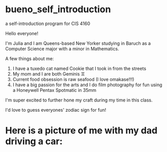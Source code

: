 # bueno_self_introduction
a self-introduction program for CIS 4160

Hello everyone!

I'm Julia and I am Queens-based New Yorker studying in Baruch as a Computer Science major with a minor in Mathematics. 

A few things about me:
1. I have a tuxedo cat named Cookie that I took in from the streets
2. My mom and I are both Geminis ♊️
3. Current food obsession is raw seafood (I love omakase!!!)
4. I have a big passion for the arts and I do film photography for fun using a Honeywell Pentax Spotmatic in 35mm

I'm super excited to further hone my craft during my time in this class. 

I'd love to guess everyones' zodiac sign for fun!

# Here is a picture of me with my dad driving a car: